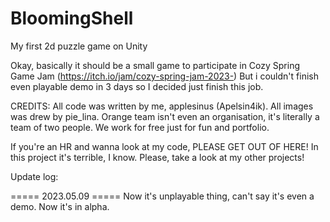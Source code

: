 # BloomingShell
 My first 2d puzzle game on Unity

Okay, basically it should be a small game to participate in Cozy Spring Game Jam (https://itch.io/jam/cozy-spring-jam-2023-)
But i couldn't finish even playable demo in 3 days so I decided just finish this job.

CREDITS:
All code was written by me, applesinus (Apelsin4ik).
All images was drew by pie_lina.
Orange team isn't even an organisation, it's literally a team of two people. We work for free just for fun and portfolio.

If you're an HR and wanna look at my code, PLEASE GET OUT OF HERE! In this project it's terrible, I know. Please, take a look at my other projects!



Update log:

===== 2023.05.09 =====
Now it's unplayable thing, can't say it's even a demo.
Now it's in alpha.
